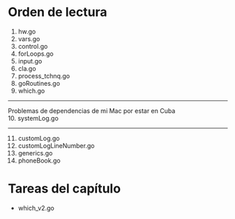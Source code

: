 # Orden de lectura
1. hw.go
2. vars.go
3. control.go
4. forLoops.go
5. input.go
6. cla.go
7. process_tchnq.go
8. goRoutines.go
9. which.go
______________________
Problemas de dependencias de mi Mac por estar en Cuba <br>
10. systemLog.go
______________________
11. customLog.go
12. customLogLineNumber.go
13. generics.go
14. phoneBook.go

# Tareas del capítulo
- which_v2.go